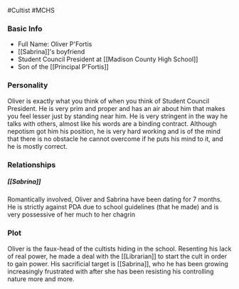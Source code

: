 #Cultist #MCHS 

### Basic Info

- Full Name: Oliver P'Fortis
- [[Sabrina]]'s boyfriend
- Student Council President at [[Madison County High School]]
- Son of the [[Principal P'Fortis]]

### Personality

Oliver is exactly what you think of when you think of Student Council President. He is very prim and proper and has an air about him that makes you feel lesser just by standing near him. He is very stringent in the way he talks with others, almost like his words are a binding contract. Although nepotism got him his position, he is very hard working and is of the mind that there is no obstacle he cannot overcome if he puts his mind to it, and he is mostly correct.

### Relationships

##### [[Sabrina]]
Romantically involved, Oliver and Sabrina have been dating for 7 months. He is strictly against PDA due to school guidelines (that he made) and is very possessive of her much to her chagrin

### Plot

Oliver is the faux-head of the cultists hiding in the school. Resenting his lack of real power, he made a deal with the [[Librarian]] to start the cult in order to gain power. His sacrificial target is [[Sabrina]], who he has been growing increasingly frustrated with after she has been resisting his controlling nature more and more. 